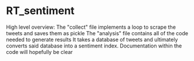 # RT_sentiment
High level overview:
The "collect" file implements a loop to scrape the tweets and saves them as pickle
The "analysis" file contains all of the code needed to generate results
It takes a database of tweets and ultimately converts said database into a sentiment index. Documentation within the code will hopefully be clear
